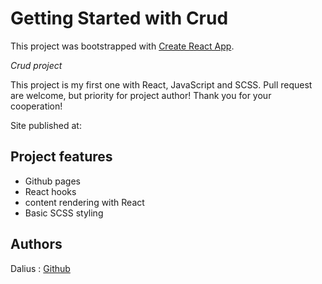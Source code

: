 # Getting Started with Crud

This project was bootstrapped with [Create React App](https://github.com/facebook/create-react-app).

_Crud project_

This project is my first one with React, JavaScript and SCSS. Pull request are welcome, but priority for project author! Thank you for your cooperation!

Site published at: 

## Project features

-   Github pages
-   React hooks
-   content rendering with React
-   Basic SCSS styling


## Authors

Dalius : [Github](https://github.com/dalram)
